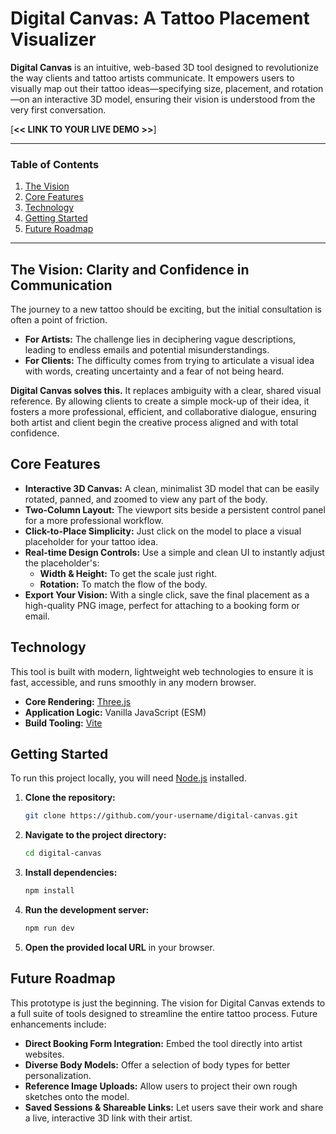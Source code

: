 # Digital Canvas: A Tattoo Placement Visualizer

**Digital Canvas** is an intuitive, web-based 3D tool designed to revolutionize the way clients and tattoo artists communicate. It empowers users to visually map out their tattoo ideas—specifying size, placement, and rotation—on an interactive 3D model, ensuring their vision is understood from the very first conversation.

[**<< LINK TO YOUR LIVE DEMO >>**]

---

### Table of Contents

1.  [The Vision](#the-vision)
2.  [Core Features](#core-features)
3.  [Technology](#technology)
4.  [Getting Started](#getting-started)
5.  [Future Roadmap](#future-roadmap)

---

## The Vision: Clarity and Confidence in Communication

The journey to a new tattoo should be exciting, but the initial consultation is often a point of friction.

- **For Artists:** The challenge lies in deciphering vague descriptions, leading to endless emails and potential misunderstandings.
- **For Clients:** The difficulty comes from trying to articulate a visual idea with words, creating uncertainty and a fear of not being heard.

**Digital Canvas solves this.** It replaces ambiguity with a clear, shared visual reference. By allowing clients to create a simple mock-up of their idea, it fosters a more professional, efficient, and collaborative dialogue, ensuring both artist and client begin the creative process aligned and with total confidence.

## Core Features

- **Interactive 3D Canvas:** A clean, minimalist 3D model that can be easily rotated, panned, and zoomed to view any part of the body.
- **Two-Column Layout:** The viewport sits beside a persistent control panel for a more professional workflow.
- **Click-to-Place Simplicity:** Just click on the model to place a visual placeholder for your tattoo idea.
- **Real-time Design Controls:** Use a simple and clean UI to instantly adjust the placeholder's:
  - **Width & Height:** To get the scale just right.
  - **Rotation:** To match the flow of the body.
- **Export Your Vision:** With a single click, save the final placement as a high-quality PNG image, perfect for attaching to a booking form or email.

## Technology

This tool is built with modern, lightweight web technologies to ensure it is fast, accessible, and runs smoothly in any modern browser.

- **Core Rendering:** [Three.js](https://threejs.org/)
- **Application Logic:** Vanilla JavaScript (ESM)
- **Build Tooling:** [Vite](https://vitejs.dev/)

## Getting Started

To run this project locally, you will need [Node.js](https://nodejs.org/) installed.

1.  **Clone the repository:**

    ```bash
    git clone https://github.com/your-username/digital-canvas.git
    ```

2.  **Navigate to the project directory:**

    ```bash
    cd digital-canvas
    ```

3.  **Install dependencies:**

    ```bash
    npm install
    ```

4.  **Run the development server:**

    ```bash
    npm run dev
    ```

5.  **Open the provided local URL** in your browser.

## Future Roadmap

This prototype is just the beginning. The vision for Digital Canvas extends to a full suite of tools designed to streamline the entire tattoo process. Future enhancements include:

- **Direct Booking Form Integration:** Embed the tool directly into artist websites.
- **Diverse Body Models:** Offer a selection of body types for better personalization.
- **Reference Image Uploads:** Allow users to project their own rough sketches onto the model.
- **Saved Sessions & Shareable Links:** Let users save their work and share a live, interactive 3D link with their artist.

